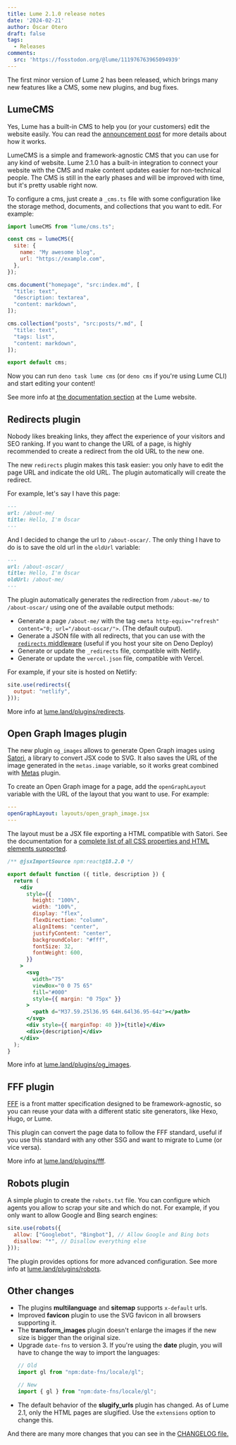 ```yaml
---
title: Lume 2.1.0 release notes
date: '2024-02-21'
author: Óscar Otero
draft: false
tags:
  - Releases
comments:
  src: 'https://fosstodon.org/@lume/111976763965094939'
---
```

The first minor version of Lume 2 has been released, which brings many new features
like a CMS, some new plugins, and bug fixes.

<!--more -->

## LumeCMS

Yes, Lume has a built-in CMS to help you (or your customers) edit the website
easily. You can read the [announcement post](/posts/lume-cms/) for more details
about how it works.

LumeCMS is a simple and framework-agnostic CMS that you can use for any kind of
website. Lume 2.1.0 has a built-in integration to connect your website with the
CMS and make content updates easier for non-technical people. The CMS is
still in the early phases and will be improved with time, but it's pretty usable
right now.

To configure a cms, just create a `_cms.ts` file with some configuration like
the storage method, documents, and collections that you want to edit. For
example:

```js
import lumeCMS from "lume/cms.ts";

const cms = lumeCMS({
  site: {
    name: "My awesome blog",
    url: "https://example.com",
  },
});

cms.document("homepage", "src:index.md", [
  "title: text",
  "description: textarea",
  "content: markdown",
]);

cms.collection("posts", "src:posts/*.md", [
  "title: text",
  "tags: list",
  "content: markdown",
]);

export default cms;
```

Now you can run `deno task lume cms` (or `deno cms` if you're using Lume CLI)
and start editing your content!

See more info at [the documentation section](https://lume.land/cms/) at the Lume
website.

## Redirects plugin

Nobody likes breaking links, they affect the experience of your visitors and
SEO ranking. If you want to change the URL of a page, is highly recommended to
create a redirect from the old URL to the new one.

The new `redirects` plugin makes this task easier: you only have to edit the
page URL and indicate the old URL. The plugin automatically will create the
redirect.

For example, let's say I have this page:

```md
---
url: /about-me/
title: Hello, I'm Óscar
---
```

And I decided to change the url to `/about-oscar/`. The only thing I have to do
is to save the old url in the `oldUrl` variable:

```md
---
url: /about-oscar/
title: Hello, I'm Óscar
oldUrl: /about-me/
---
```

The plugin automatically generates the redirection from `/about-me/` to
`/about-oscar/` using one of the available output methods:

- Generate a page `/about-me/` with the tag
  `<meta http-equiv="refresh" content="0; url="/about-oscar/">`. (The
  default output).
- Generate a JSON file with all redirects, that you can use with the
  [`redirects` middleware](https://lume.land/docs/core/server/#redirects)
  (useful if you host your site on Deno Deploy)
- Generate or update the `_redirects` file, compatible with Netlify.
- Generate or update the `vercel.json` file, compatible with Vercel.

For example, if your site is hosted on Netlify:

```js
site.use(redirects({
  output: "netlify",
}));
```

More info at [lume.land/plugins/redirects](https://lume.land/plugins/redirects/).

## Open Graph Images plugin

The new plugin `og_images` allows to generate Open Graph images using
[Satori](https://github.com/vercel/satori), a library to convert JSX code to
SVG. It also saves the URL of the image generated in the `metas.image` variable,
so it works great combined with [Metas](https://lume.land/plugins/metas/)
plugin.

To create an Open Graph image for a page, add the `openGraphLayout` variable
with the URL of the layout that you want to use. For example:

```yml
---
openGraphLayout: layouts/open_graph_image.jsx
---
```

The layout must be a JSX file exporting a HTML compatible with Satori. See the
documentation for a
[complete list of all CSS properties and HTML elements supported](https://github.com/vercel/satori?tab=readme-ov-file#documentation).

```jsx
/** @jsxImportSource npm:react@18.2.0 */

export default function ({ title, description }) {
  return (
    <div
      style={{
        height: "100%",
        width: "100%",
        display: "flex",
        flexDirection: "column",
        alignItems: "center",
        justifyContent: "center",
        backgroundColor: "#fff",
        fontSize: 32,
        fontWeight: 600,
      }}
    >
      <svg
        width="75"
        viewBox="0 0 75 65"
        fill="#000"
        style={{ margin: "0 75px" }}
      >
        <path d="M37.59.25l36.95 64H.64l36.95-64z"></path>
      </svg>
      <div style={{ marginTop: 40 }}>{title}</div>
      <div>{description}</div>
    </div>
  );
}
```

More info at
[lume.land/plugins/og_images](https://lume.land/plugins/og_images/).

## FFF plugin

[FFF](https://fff.js.org/) is a front matter specification designed to be
framework-agnostic, so you can reuse your data with a different static site
generators, like Hexo, Hugo, or Lume.

This plugin can convert the page data to follow the FFF standard, useful if you
use this standard with any other SSG and want to migrate to Lume (or vice versa).

More info at [lume.land/plugins/fff](https://lume.land/plugins/fff/).

## Robots plugin

A simple plugin to create the `robots.txt` file. You can configure which agents
you allow to scrap your site and which do not. For example, if you only want to
allow Google and Bing search engines:

```js
site.use(robots({
  allow: ["Googlebot", "Bingbot"], // Allow Google and Bing bots
  disallow: "*", // Disallow everything else
}));
```

The plugin provides options for more advanced configuration. See more info at
[lume.land/plugins/robots](https://lume.land/plugins/robots/).

## Other changes

- The plugins **multilanguage** and **sitemap** supports `x-default` urls.
- Improved **favicon** plugin to use the SVG favicon in all browsers supporting
  it.
- The **transform_images** plugin doesn't enlarge the images if the new size is
  bigger than the original size.
- Upgrade `date-fns` to version 3. If you're using the **date** plugin, you will
  have to change the way to import the languages:
  ```js
  // Old
  import gl from "npm:date-fns/locale/gl";

  // New
  import { gl } from "npm:date-fns/locale/gl";
  ```
- The default behavior of the **slugify_urls** plugin has changed. As of Lume
  2.1, only the HTML pages are slugified. Use the `extensions` option to change
  this.

And there are many more changes that you can see in the [CHANGELOG file.](https://github.com/lumeland/lume/blob/v2.1.0/CHANGELOG.md)
